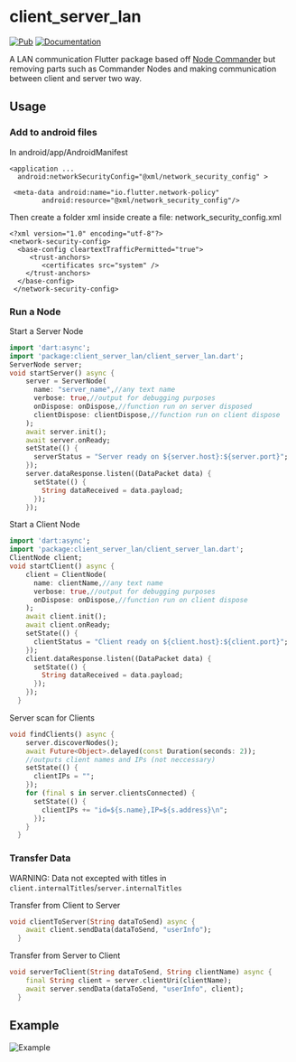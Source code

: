 # client_server_lan

[![Pub](https://img.shields.io/pub/v/client_server_lan.svg)](https://pub.dev/packages/client_server_lan)
[![Documentation](https://img.shields.io/badge/API-reference-blue)](https://pub.dev/documentation/client_server_lan/latest/client_server_lan/client_server_lan-library.html)

A LAN communication Flutter package based off [Node Commander](https://github.com/synw/nodecommander) but removing parts such as Commander Nodes and making communication between client and server two way.

## Usage

### Add to android files

In android/app/AndroidManifest

```
<application ...
  android:networkSecurityConfig="@xml/network_security_config" >

 <meta-data android:name="io.flutter.network-policy"
        android:resource="@xml/network_security_config"/>
```

Then create a folder xml inside create a file: network_security_config.xml

```
<?xml version="1.0" encoding="utf-8"?>
<network-security-config>
  <base-config cleartextTrafficPermitted="true">
     <trust-anchors>
        <certificates src="system" />
    </trust-anchors>
  </base-config>
 </network-security-config>
```

### Run a Node

Start a Server Node

```dart
import 'dart:async';
import 'package:client_server_lan/client_server_lan.dart';
ServerNode server;
void startServer() async {
    server = ServerNode(
      name: "server_name",//any text name
      verbose: true,//output for debugging purposes
      onDispose: onDispose,//function run on server disposed
      clientDispose: clientDispose,//function run on client dispose
    );
    await server.init();
    await server.onReady;
    setState(() {
      serverStatus = "Server ready on ${server.host}:${server.port}";
    });
    server.dataResponse.listen((DataPacket data) {
      setState(() {
        String dataReceived = data.payload;
      });
    });
```

Start a Client Node

```dart
import 'dart:async';
import 'package:client_server_lan/client_server_lan.dart';
ClientNode client;
void startClient() async {
    client = ClientNode(
      name: clientName,//any text name
      verbose: true,//output for debugging purposes
      onDispose: onDispose,//function run on client dispose
    );
    await client.init();
    await client.onReady;
    setState(() {
      clientStatus = "Client ready on ${client.host}:${client.port}";
    });
    client.dataResponse.listen((DataPacket data) {
      setState(() {
        String dataReceived = data.payload;
      });
    });
  }
```

Server scan for Clients

```dart
void findClients() async {
    server.discoverNodes();
    await Future<Object>.delayed(const Duration(seconds: 2));
    //outputs client names and IPs (not neccessary)
    setState(() {
      clientIPs = "";
    });
    for (final s in server.clientsConnected) {
      setState(() {
        clientIPs += "id=${s.name},IP=${s.address}\n";
      });
    }
  }
```

### Transfer Data

WARNING: Data not excepted with titles in `client.internalTitles`/`server.internalTitles`

Transfer from Client to Server

```dart
void clientToServer(String dataToSend) async {
    await client.sendData(dataToSend, "userInfo");
  }
```

Transfer from Server to Client

```dart
void serverToClient(String dataToSend, String clientName) async {
    final String client = server.clientUri(clientName);
    await server.sendData(dataToSend, "userInfo", client);
  }
```

## Example

![Example](https://github.com/fikrirazzaq/client_server_lan/blob/master/example/art/example_screenshot.jpg)
